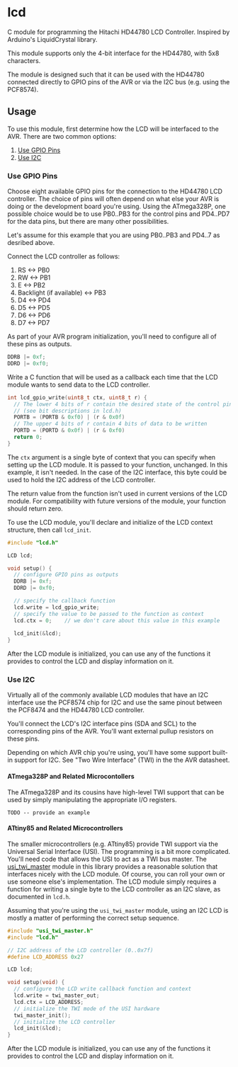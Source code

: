 lcd
===

C module for programming the Hitachi HD44780 LCD Controller.
Inspired by Arduino's LiquidCrystal library.
 
This module supports only the 4-bit interface for the HD44780,
with 5x8 characters.

The module is designed such that it can be used with the HD44780
connected directly to GPIO pins of the AVR or via the I2C bus 
(e.g. using the PCF8574).

Usage
-----

To use this module, first determine how the LCD will be interfaced
to the AVR. There are two common options:

1. [Use GPIO Pins](#use-gpio-pins)
2. [Use I2C](#use-i2c)


### Use GPIO Pins

Choose eight available GPIO pins for the connection to the HD44780
LCD controller. The choice of pins will often depend on what else
your AVR is doing or the development board you're using. Using the
ATmega328P, one possible choice would be to use PB0..PB3 for the 
control pins and PD4..PD7 for the data pins, but there are many other 
possibilities.

Let's assume for this example that you are using PB0..PB3 and 
PD4..7 as desribed above. 

Connect the LCD controller as follows:

1. RS <-> PB0
2. RW <-> PB1
3. E  <-> PB2
4. Backlight (if available) <-> PB3
5. D4 <-> PD4
6. D5 <-> PD5
7. D6 <-> PD6
8. D7 <-> PD7


As part of your AVR program initialization, you'll need to configure all 
of these pins as outputs.

```c
DDRB |= 0xf;
DDRD |= 0xf0;
```

Write a C function that will be used as a callback each time that
the LCD module wants to send data to the LCD controller. 

```c
int lcd_gpio_write(uint8_t ctx, uint8_t r) {
  // The lower 4 bits of r contain the desired state of the control pins
  // (see bit descriptions in lcd.h)
  PORTB = (PORTB & 0xf0) | (r & 0x0f)
  // The upper 4 bits of r contain 4 bits of data to be written
  PORTD = (PORTD & 0x0f) | (r & 0xf0)
  return 0;
}
```

The `ctx` argument is a single byte of context that you can specify 
when setting up the LCD module. It is passed to your function, 
unchanged. In this example, it isn't needed. In the case of the I2C 
interface, this byte could be used to hold the I2C address of the LCD 
controller.

The return value from the function isn't used in current versions of
the LCD module. For compatibility with future versions of the module,
your function should return zero.

To use the LCD module, you'll declare and initialize of the LCD context
structure, then call `lcd_init`.

```c
#include "lcd.h"

LCD lcd;

void setup() {
  // configure GPIO pins as outputs
  DDRB |= 0xf;
  DDRD |= 0xf0;

  // specify the callback function
  lcd.write = lcd_gpio_write;
  // specify the value to be passed to the function as context
  lcd.ctx = 0;    // we don't care about this value in this example
  
  lcd_init(&lcd);
}
```

After the LCD module is initialized, you can use any of the functions
it provides to control the LCD and display information on it.


### Use I2C

Virtually all of the commonly available LCD modules that have an I2C
interface use the PCF8574 chip for I2C and use the same pinout between
the PCF8474 and the HD44780 LCD controller.

You'll connect the LCD's I2C interface pins (SDA and SCL) to the
corresponding pins of the AVR. You'll want external pullup resistors
on these pins.

Depending on which AVR chip you're using, you'll have some support
built-in support for I2C. See "Two Wire Interface" (TWI) in the the 
AVR datasheet.

#### ATmega328P and Related Microcontollers

The ATmega328P and its cousins have high-level TWI support that
can be used by simply manipulating the appropriate I/O registers.

```
TODO -- provide an example
```

#### ATtiny85 and Related Microcontrollers

The smaller microcontrollers (e.g. ATtiny85) provide TWI support via 
the Universal Serial Interface (USI). The programming is a bit more
complicated. You'll need code that allows the USI to act as a TWI bus 
master. The [usi_twi_master](../usi_twi_master/README.md) module in
this library provides a reasonable solution that interfaces nicely
with the LCD module. Of course, you can roll your own or use someone
else's implementation. The LCD module simply requires a function for
writing a single byte to the LCD controller as an I2C slave, as
documented in `lcd.h`.

Assuming that you're using the `usi_twi_master` module, using an I2C
LCD is mostly a matter of performing the correct setup sequence.

```c
#include "usi_twi_master.h"
#include "lcd.h"

// I2C address of the LCD controller (0..0x7f)
#define LCD_ADDRESS 0x27

LCD lcd;

void setup(void) {
  // configure the LCD write callback function and context
  lcd.write = twi_master_out;
  lcd.ctx = LCD_ADDRESS;
  // initialize the TWI mode of the USI hardware
  twi_master_init();
  // initialize the LCD controller
  lcd_init(&lcd);
}
```

After the LCD module is initialized, you can use any of the functions
it provides to control the LCD and display information on it.
